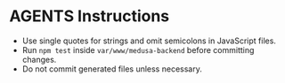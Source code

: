 # AGENTS Instructions

- Use single quotes for strings and omit semicolons in JavaScript files.
- Run `npm test` inside `var/www/medusa-backend` before committing changes.
- Do not commit generated files unless necessary.
